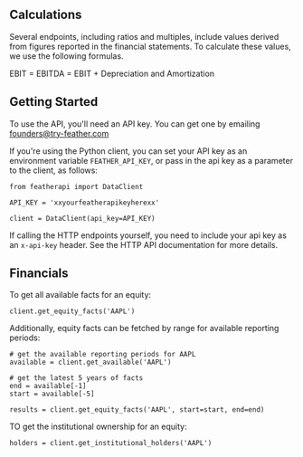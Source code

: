 ## Calculations

Several endpoints, including ratios and multiples, include values derived from figures reported in the financial statements. To calculate these values, we use the following formulas.

EBIT = 
EBITDA = EBIT + Depreciation and Amortization

## Getting Started

To use the API, you'll need an API key. You can get one by emailing [founders@try-feather.com](mailto:founders@try-feather.com)

If you're using the Python client, you can set your API key as an environment variable `FEATHER_API_KEY`, or pass in the api key as a parameter to the client, as follows:

```
from featherapi import DataClient

API_KEY = 'xxyourfeatherapikeyherexx'

client = DataClient(api_key=API_KEY)
```

If calling the HTTP endpoints yourself, you need to include your api key as an `x-api-key` header. See the HTTP API documentation for more details.

## Financials

To get all available facts for an equity:

```
client.get_equity_facts('AAPL')
```

Additionally, equity facts can be fetched by range for available reporting periods:
    
```
# get the available reporting periods for AAPL
available = client.get_available('AAPL')

# get the latest 5 years of facts
end = available[-1]
start = available[-5]

results = client.get_equity_facts('AAPL', start=start, end=end)
```

TO get the institutional ownership for an equity:

```
holders = client.get_institutional_holders('AAPL')
```
 